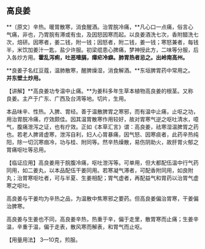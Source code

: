 ## **高良姜**

**〔原文〕辛热。暖胃散寒，消食醒酒。治胃脘冷痛，**凡心口一点痛，俗言心气痛，非也，乃胃脘有滞或有虫，及因怒因寒而起。以良姜酒洗七次，香附醋洗七次，焙研。因寒者，姜二钱，附一钱；因怒者，附二钱，姜一钱；寒怒兼者，每钱半，米饮加姜汁一匙，盐少许服。初梁绲患心脾痛，梦神授此方，二味等分服，后入各炒方用。**霍乱泻痢，吐恶噎膈，瘴疟冷癖。肺胃热者忌之。出岭南高州。**

**良姜子名红豆蔻，温肺散寒，醒脾燥湿，消食解酒。**东垣脾胃药中常用之。**并东壁土炒用。**

【讲解】**高良姜功专温中止痛。**为姜科多年生草本植物高良姜的根茎。又称良姜。主产于广东、广西及台湾等地。切片，生用。

本品味辛、性热。入脾、胃经。善于温散脾胃之寒邪，而有温中止痛，止呕之功，用治胃脘冷痛，疗效颇佳。因其温胃散寒作用较好，故对胃寒气逆之呕吐清水，噫气，腹痛泄泻之证，也有疗效。正如《本草汇言》谓：高良姜，祛寒湿温脾胃之药也。若老人脾肾虚寒，泄泻自利，妇人心胃暴痛，因气怒、因寒痰者，此药辛热纯阳，除一切沉寒痼冷，功与桂、附同等。然辛热燥散，易伤阴助火，故肝胃火郁之胃痛呕吐等忌用。

【临证应用】高良姜用于脘腹冷痛，呕吐泄泻等。可单用，但大都配伍温中行气药同用，如二姜丸，以本品配伍干姜同用。若寒凝气滞者，可配香附同用，如良附丸；治胃寒呕吐者，可与半夏、生姜相配；胃气虚者，再配益气和胃药以治胃气虚寒之呕吐。

高良姜与干姜均为辛热之品，为温散中焦寒邪之要药。但高良姜偏治胃寒，干姜偏治脾寒。

高良姜与生姜也不同，高良姜辛热，热重于辛，偏于走里，散胃寒而止痛；生姜辛温，辛重于温，偏于走表，散风寒而解表，和胃气而止呕。

【用量用法】 3—10克，煎服。
